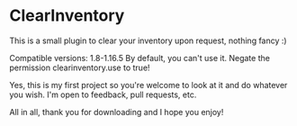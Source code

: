 # ClearInventory
This is a small plugin to clear your inventory upon request, nothing fancy :)

Compatible versions: 1.8-1.16.5
By default, you can't use it. Negate the permission clearinventory.use to true!

Yes, this is my first project so you're welcome to look at it and do whatever you wish. I'm open to feedback, pull requests, etc. 

All in all, thank you for downloading and I hope you enjoy!
